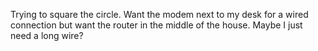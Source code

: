 Trying to square the circle. Want the modem next to my desk for a wired connection but want the router in the middle of the house. Maybe I just need a long wire?

